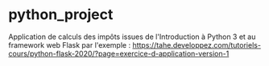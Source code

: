 # python_project
Application de calculs des impôts issues de l'Introduction à Python 3 et au framework web Flask par l'exemple :
https://tahe.developpez.com/tutoriels-cours/python-flask-2020/?page=exercice-d-application-version-1
